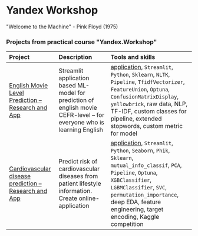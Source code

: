 # Yandex Workshop
"Welcome to the Machine" - Pink Floyd (1975)

### Projects from practical course "Yandex.Workshop"

| Project               | Description           | Tools and skills          |
|:----------------------|:----------------------|:--------------------------|
| [English Movie Level Prediction – Research and App](https://github.com/Nanobelka/english_subtitles_level) | Streamlit application based ML-model for prediction of english movie CEFR-level – for everyone who is learning English | [application](https://movie-level.streamlit.app/), `Streamlit`, `Python`, `Sklearn`, `NLTK`, `Pipeline`, `TfidfVectorizer`, `FeatureUnion`, `Optuna`, `ConfusionMatrixDisplay`, `yellowbrick`, raw data, NLP, TF-IDF, custom classes for pipeline, extended stopwords, custom metric for model |
| [Cardiovascular disease prediction – Research and App](https://github.com/Nanobelka/cardiovascular_disease_prediction) | Predict risk of cardiovascular diseases from patient lifestyle information. Create online-application | [application](https://cardiovascular-disease-prediction.streamlit.app/), `Streamlit`, `Python`, `Seaborn`, `Phik`, `Sklearn`, `mutual_info_classif`, `PCA`, `Pipeline`, `Optuna`, `XGBClassifier`, `LGBMClassifier`, `SVC`, `permutation_importance`, deep EDA, feature engineering, target encoding, Kaggle competition |
